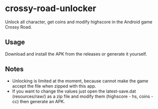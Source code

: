 # crossy-road-unlocker
Unlock all character, get coins and modify highscore in the Android game Crossy Road.
## Usage
Download and install the APK from the releases or generate it yourself.

## Notes
- Unlocking is limited at the moment, because cannot make the game accept the file when zipped with this app.
- If you want to change the values just open the latest-save.dat (resources/raw/) as a zip file and modify them (highscore - hs, coins -cc) then generate an APK.
